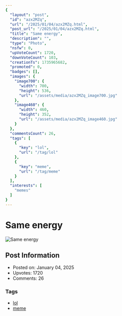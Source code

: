 ```yaml
---
{
  "layout": "post",
  "id": "azx2MZq",
  "url": "/2025/01/04/azx2MZq.html",
  "post_url": "/2025/01/04/azx2MZq.html",
  "title": "Same energy",
  "description": "",
  "type": "Photo",
  "nsfw": 0,
  "upVoteCount": 1720,
  "downVoteCount": 103,
  "creationTs": 1735965682,
  "promoted": 0,
  "badges": [],
  "images": {
    "image700": {
      "width": 700,
      "height": 536,
      "url": "/assets/media/azx2MZq_image700.jpg"
    },
    "image460": {
      "width": 460,
      "height": 352,
      "url": "/assets/media/azx2MZq_image460.jpg"
    }
  },
  "commentsCount": 26,
  "tags": [
    {
      "key": "lol",
      "url": "/tag/lol"
    },
    {
      "key": "meme",
      "url": "/tag/meme"
    }
  ],
  "interests": [
    "memes"
  ]
}
---
```


# Same energy

![Same energy](/assets/media/azx2MZq_image700.jpg)

## Post Information

- Posted on: January 04, 2025
- Upvotes: 1720
- Comments: 26

### Tags

- [lol](/tag/lol)
- [meme](/tag/meme)
